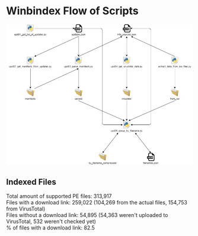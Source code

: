 # Winbindex Flow of Scripts

![winbindex-scripts-flow.png](winbindex-scripts-flow.png)

## Indexed Files

<!--FileStats-->
Total amount of supported PE files: 313,917  
Files with a download link: 259,022 (104,269 from the actual files, 154,753 from VirusTotal)  
Files without a download link: 54,895 (54,363 weren't uploaded to VirusTotal, 532 weren't checked yet)  
% of files with a download link: 82.5  
<!--/FileStats-->
